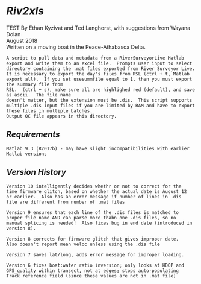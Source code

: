 # *Riv2xls*
TEST
By Ethan Kyzivat and Ted Langhorst, with suggestions from Wayana Dolan  
August 2018  
Written on a moving boat in the Peace-Athabasca Delta.  

    A script to pull data and metadata from a RiverSurveyorLive Matlab
    export and write them to an excel file.  Prompts user input to select
    directory containing the .mat files exported from River Surveyor Live.
    It is necessary to export the day's files from RSL (ctrl + t, Matlab 
    export all).  If you set usesummfile equal to 1, then you must export 
    the summary file from
    RSL.  (ctrl + s), make sure all are highlighed red (default), and save
    as ascii.  The file name
    doesn't matter, but the extension must be .dis.  This script supports 
    multiple .dis input files if you are limited by RAM and have to export
    these files in multiple batches.
    Output QC file appears in this directory.

## *Requirements*
    Matlab 9.3 (R2017b) - may have slight incompatibilities with earlier 
    Matlab versions

## *Version History*
    Version 10 intelligently decides whethr or not to correct for the
    time firmware glitch, based on whether the actual date is August 12
    or earlier.  Also has an error message if number of lines in .dis
    file are different from number of .mat files

    Version 9 ensures that each line of the .dis files is matched to
    proper file name AND can parse more thabn one .dis files, so no
    manual splicing is needed!  Also fixes bug in end date (introduced in
    version 8).

    Version 8 corrects for firmware glitch that gives improper date.
    Also doesn't report mean veloc unless using the .dis file

    Version 7 saves lat/long, adds error message for improper loading.

    Version 6 fixes boat:water ratio inversion; only looks at HDOP and
    GPS_quality within transect, not at edges; stops auto-populating
    Track reference field (since these values are not in .mat file)

